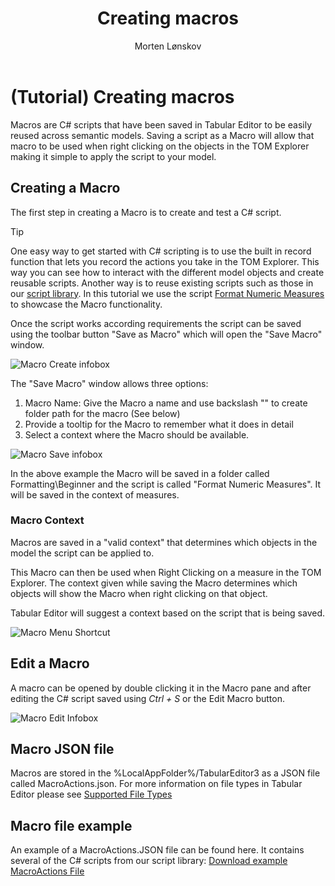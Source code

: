 ﻿---
uid: creating-macros
title: Creating macros
author: Morten Lønskov
updated: 2023-12-07
applies_to:
  editions:
    - edition: Desktop
    - edition: Business
    - edition: Enterprise
---
# (Tutorial) Creating macros

Macros are C# scripts that have been saved in Tabular Editor to be easily reused across semantic models.
Saving a script as a  Macro will allow that macro to be used when right clicking on the objects in the TOM Explorer making it simple to apply the script to your model.

## Creating a Macro

The first step in creating a Macro is to create and test a C# script. 

> [!TIP]
>One easy way to get started with C# scripting is to use the built in record function that lets you record the actions you take in the TOM Explorer.
>This way you can see how to interact with the different model objects and create reusable scripts.
>Another way is to reuse existing scripts such as those in our [script library](xref:csharp-script-library).
>In this tutorial we use the script [Format Numeric Measures](xref:script-format-numeric-measures) to showcase the Macro functionality.

Once the script works according requirements the script can be saved using the toolbar button "Save as Macro" which will open the "Save Macro" window.

![Macro Create infobox](~/content/assets/images/features/macros/macro_tutorial_create_infobox.png)

The "Save Macro" window allows three options:
1. Macro Name: Give the Macro a name and use backslash "\" to create folder path for the macro (See below)
2. Provide a tooltip for the Macro to remember what it does in detail
3. Select a context where the Macro should be available. 

![Macro Save infobox](~/content/assets/images/features/macros/macro_tutorial_save_window.png)

In the above example the Macro will be saved in a folder called Formatting\Beginner and the script is called "Format Numeric Measures". It will be saved in the context of measures.

### Macro Context
Macros are saved in a "valid context" that determines which objects in the model the script can be applied to. 

This Macro can then be used when Right Clicking on a measure in the TOM Explorer. The context given while saving the Macro determines which objects will show the Macro when right clicking on that object.

Tabular Editor will suggest a context based on the script that is being saved. 

![Macro Menu Shortcut](~/content/assets/images/features/macros/macro_tutorial_menu_shortcut.png)

## Edit a Macro

A macro can be opened by double clicking it in the Macro pane and after editing the C# script saved using _Ctrl + S_ or the Edit Macro button. 

![Macro Edit Infobox](~/content/assets/images/features/macros/macro_tutorial_edit_infobox.png)


## Macro JSON file

Macros are stored in the %LocalAppFolder%/TabularEditor3 as a JSON file called MacroActions.json. For more information on file types in Tabular Editor please see [Supported File Types](xref:supported-files#macroactionsjson)

## Macro file example

An example of a MacroActions.JSON file can be found here. It contains several of the C# scripts from our script library: [Download example MacroActions File](https://raw.githubusercontent.com/TabularEditor/TabularEditorDocs/main/content/assets/file-types/MacroActions.json)


